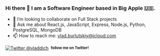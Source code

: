 ### Hi there 👋 I am a Software Engineer based in Big Apple 🇺🇸.

- 👯 I’m looking to collaborate on Full Stack projects
- 💬 Ask me about React.js, JavaScript, Express, Node.js, Python, PostgreSQL, MongoDB
- 📫 How to reach me: vlad.burlutskiy@icloud.com

<div align="left">
    <p><a href="https://twitter.com/Vladdich/"><img alt="Twitter @vladdich" align="center" src="https://img.shields.io/badge/-@vladdich-gray.svg?colorA=6A788D&colorB=1da1f2&style=for-the-badge" /></a>&nbsp;<small> <strong>follow me on Twitter!</strong> 
